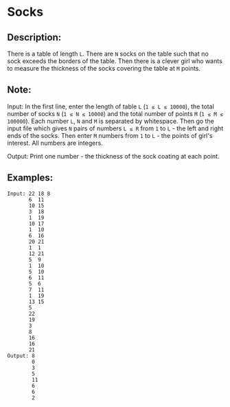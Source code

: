 # Socks

## Description:

There is a table of length `L`. There are `N` socks on the table such that no sock exceeds the borders of the table. Then there is a clever girl who wants to measure the thickness of the socks covering the table at `M` points.

## Note:

Input: In the first line, enter the length of table `L` (`1 ≤ L ≤ 10000`), the total number of socks `N` (`1 ≤ N ≤ 10000`) and the total number of points `M` (`1 ≤ M ≤ 100000`). Each number `L`, `N` and `M` is separated by whitespace. Then go the input file which gives `N` pairs of numbers `L ≤ R` from `1` to `L` - the left and right ends of the socks. Then enter `M` numbers from `1` to `L` - the points of girl's interest. All numbers are integers.

Output: Print one number - the thickness of the sock coating at each point.

## Examples:

```
Input: 22 18 8
       6  11
       10 15
       3  18
       1  19
       10 17
       1  10
       6  16
       20 21
       1  1
       12 21
       5  9
       1  10
       5  10
       6  11
       5  6
       7  11
       1  19
       13 15
       5
       22
       19
       3
       8
       16
       16
       21
Output: 8
        0
        3
        5
        11
        6
        6
        2
```

